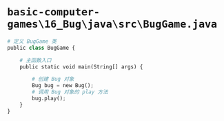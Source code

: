 # `basic-computer-games\16_Bug\java\src\BugGame.java`

```py
# 定义 BugGame 类
public class BugGame {

    # 主函数入口
    public static void main(String[] args) {

        # 创建 Bug 对象
        Bug bug = new Bug();
        # 调用 Bug 对象的 play 方法
        bug.play();
    }
}
```